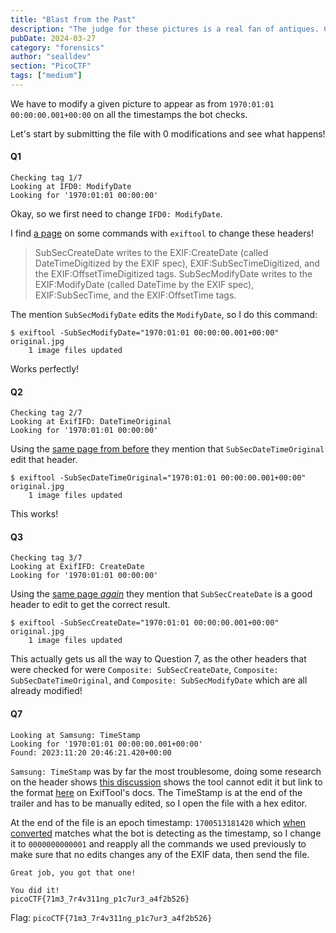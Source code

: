 ```yaml
---
title: "Blast from the Past"
description: "The judge for these pictures is a real fan of antiques. Can you age this photo to the specifications? Set the timestamps on this picture to 1970:01:01 00:00:00.001+00:00 with as much precision as possible for each timestamp. In this example, +00:00 is a timezone adjustment. Any timezone is acceptable as long as the time is equivalent. As an example, this timestamp is acceptable as well: 1969:12:31 19:00:00.001-05:00. For timestamps without a timezone adjustment, put them in GMT time (+00:00). The checker program provides the timestamp needed for each."
pubDate: 2024-03-27
category: "forensics"
author: "sealldev"
section: "PicoCTF"
tags: ["medium"]
---
```


We have to modify a given picture to appear as from `1970:01:01 00:00:00.001+00:00` on all the timestamps the bot checks.

Let's start by submitting the file with 0 modifications and see what happens!

#### Q1

```
Checking tag 1/7
Looking at IFD0: ModifyDate
Looking for '1970:01:01 00:00:00'
```

Okay, so we first need to change `IFD0: ModifyDate`.

I find [a page](https://superuser.com/questions/1757307/how-to-set-an-images-date-and-time-with-timezone-with-exiftool) on some commands with `exiftool` to change these headers!

> SubSecCreateDate writes to the EXIF:CreateDate (called DateTimeDigitized by the EXIF spec), EXIF:SubSecTimeDigitized, and the EXIF:OffsetTimeDigitized tags. SubSecModifyDate writes to the EXIF:ModifyDate (called DateTime by the EXIF spec), EXIF:SubSecTime, and the EXIF:OffsetTime tags.

The mention `SubSecModifyDate` edits the `ModifyDate`, so I do this command:

```
$ exiftool -SubSecModifyDate="1970:01:01 00:00:00.001+00:00" original.jpg
    1 image files updated
```

Works perfectly!

#### Q2
```
Checking tag 2/7
Looking at ExifIFD: DateTimeOriginal
Looking for '1970:01:01 00:00:00'
```

Using the [same page from before](https://superuser.com/questions/1757307/how-to-set-an-images-date-and-time-with-timezone-with-exiftool) they mention that `SubSecDateTimeOriginal` edit that header.

```
$ exiftool -SubSecDateTimeOriginal="1970:01:01 00:00:00.001+00:00" original.jpg
    1 image files updated
```

This works!

#### Q3
```
Checking tag 3/7
Looking at ExifIFD: CreateDate
Looking for '1970:01:01 00:00:00'
```

Using the [same page *again*](https://superuser.com/questions/1757307/how-to-set-an-images-date-and-time-with-timezone-with-exiftool) they mention that `SubSecCreateDate` is a good header to edit to get the correct result.

```
$ exiftool -SubSecCreateDate="1970:01:01 00:00:00.001+00:00" original.jpg
    1 image files updated
```

This actually gets us all the way to Question 7, as the other headers that were checked for were `Composite: SubSecCreateDate`, `Composite: SubSecDateTimeOriginal`, and `Composite: SubSecModifyDate` which are all already modified!

#### Q7
```
Looking at Samsung: TimeStamp
Looking for '1970:01:01 00:00:00.001+00:00'
Found: 2023:11:20 20:46:21.420+00:00
```

`Samsung: TimeStamp` was by far the most troublesome, doing some research on the header shows [this discussion](https://exiftool.org/forum/index.php?topic=7818.0) shows the tool cannot edit it but link to the format [here](https://www.exiftool.org/TagNames/Samsung.html#Trailer) on ExifTool's docs. The TimeStamp is at the end of the trailer and has to be manually edited, so I open the file with a hex editor.

At the end of the file is an epoch timestamp: `1700513181420` which [when converted](https://www.epochconverter.com/) matches what the bot is detecting as the timestamp, so I change it to `0000000000001` and reapply all the commands we used previously to make sure that no edits changes any of the EXIF data, then send the file.

```
Great job, you got that one!

You did it!
picoCTF{71m3_7r4v311ng_p1c7ur3_a4f2b526}
```

Flag: `picoCTF{71m3_7r4v311ng_p1c7ur3_a4f2b526}`